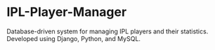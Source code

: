 # IPL-Player-Manager
Database-driven system for managing IPL players and their statistics. Developed using Django, Python, and MySQL.
